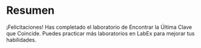 # Resumen

¡Felicitaciones! Has completado el laboratorio de Encontrar la Última Clave que Coincide. Puedes practicar más laboratorios en LabEx para mejorar tus habilidades.

